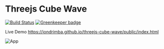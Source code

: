 # Threejs Cube Wave
[![Build Status](https://travis-ci.org/iondrimba/threejs-cube-wave.svg?branch=master)](https://travis-ci.org/iondrimba/threejs-cube-wave) [![Greenkeeper badge](https://badges.greenkeeper.io/iondrimba/threejs-cube-wave.svg)](https://greenkeeper.io/)

Live Demo https://iondrimba.github.io/threejs-cube-wave/public/index.html

![App](https://github.com/iondrimba/images/blob/master/cubewave.gif)
